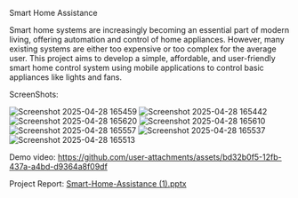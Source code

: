 Smart Home Assistance

Smart home systems are increasingly becoming an essential part of modern living, offering automation and
control of home appliances. However, many existing systems are either too expensive or too complex for the
average user. This project aims to develop a simple, affordable, and user-friendly smart home control system
using mobile applications to control basic appliances like lights and fans.

ScreenShots:

![Screenshot 2025-04-28 165459](https://github.com/user-attachments/assets/f2f496ee-5def-423a-8d67-17f3e3fd0dab)
![Screenshot 2025-04-28 165442](https://github.com/user-attachments/assets/90aada9e-31f4-4ba3-97a9-bc1e9a3a0252)
![Screenshot 2025-04-28 165620](https://github.com/user-attachments/assets/7e84b75d-993f-441d-a617-79de6eacf771)
![Screenshot 2025-04-28 165610](https://github.com/user-attachments/assets/86a8dc8d-0712-4ac5-a395-450e8498b478)
![Screenshot 2025-04-28 165557](https://github.com/user-attachments/assets/43847d5a-c46a-4d85-9aaf-f2f58c01eceb)
![Screenshot 2025-04-28 165537](https://github.com/user-attachments/assets/db20a01e-0a95-4c72-97c1-783ef1ee1696)
![Screenshot 2025-04-28 165513](https://github.com/user-attachments/assets/a85f572f-c9bb-4308-a702-1e3c1f497442)



Demo video:
https://github.com/user-attachments/assets/bd32b0f5-12fb-437a-a4bd-d9364a8f09df

Project Report: 
[Smart-Home-Assistance (1).pptx](https://github.com/user-attachments/files/19938693/Smart-Home-Assistance.1.pptx)

